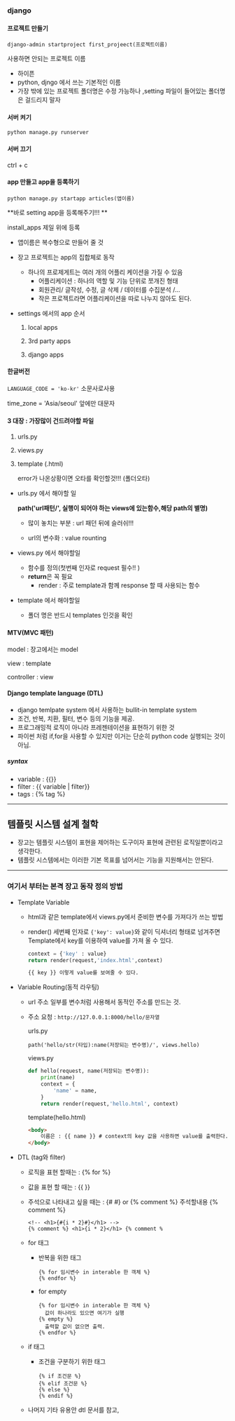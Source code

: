 ### django

#### 프로젝트 만들기

`django-admin startproject first_projeect(프로젝트이름)`

사용하면 안되는 프로젝트 이름 

* 하이픈 
* python, djngo 에서 쓰는 기본적인 이름
* 가장 밖에 있는 프로젝트 폴더명은 수정 가능하나 ,setting 파일이 들어있는 폴더명은 걸드리지 말자

#### 서버 켜기

`python manage.py runserver`

#### 서버 끄기

ctrl + c

#### app 만들고 app을 등록하기

`python manage.py startapp articles(앱이름)`

**바로 setting app을 등록해주기!!! **

install_apps 제일 위에 등록

* 앱이름은 복수형으로 만들어 줄 것

* 장고 프로젝트는 app의 집합체로 동작
  * 하나의 프로제게트는 여러 개의 어플리 케이션을 가질 수 있음
    * 어플리케이션 : 하나의 역할 및 기능 단위로 쪼개진 형태
    * 회원관리/ 글작성,  수정, 글 삭제 / 데이터를 수집분석 /...
    * 작은 프로젝트라면 어플리케이션을 따로 나누지 않아도 된다.

* settings 에서의 app 순서

  1. local apps

  2. 3rd party apps

  3. django apps



#### 한글버전 

`LANGUAGE_CODE = 'ko-kr'` 소문사로사용

time_zone = 'Asia/seoul' 앞에만 대문자



####  3 대장 : 가장많이 건드려야할 파일

1. urls.py

2. views.py

3. template (.html)

   error가 나온상황이면 오타를 확인할것!!! (폴더오타)

* urls.py  에서 해야할 일

  **path('url패턴/', 실행이 되어야 하는 views에 있는함수,해당 path의 별명)**

  * 많이 놓치는 부분 : url 패던 뒤에 슬러쉬!!!

  * url의 변수화 :  value rounting

* views.py 에서 해야할일
  * 함수를 정의(첫번째 인자로 request 필수!! )
  * **return**은 꼭 필요
    * render : 주로 template과 함께 response 할 때 사용되는 함수

* template 에서 해야할일
  
  * 폴더 명은 반드시 templates 인것을 확인

#### MTV(MVC 패턴)

model : 장고에서는 model

view : template

controller : view



#### Django template language (DTL)

* django temlpate system 에서 사용하는 bullit-in template system
* 조건, 반복, 치환, 필터, 변수 등의 기능을 제공.
* 프로그래밍적 로직이 아니라 프레젠테이션을 표현하기 위한 것
* 파이썬 처럼 if,for을 사용할 수 있지만 이거는 단순히 python code 실행되는 것이 아님.



##### syntax

* variable : {{}}
* filter : {{ variable | filter}}
* tags : {% tag %} 



----------------------



## 템플릿 시스템 설계 철학

* 장고는 템플릿 시스템이 표현을 제어하는 도구이자 표현에 관련된 로직일뿐이라고 생각한다.
* 템플릿 시스템에서는 이러한 기본 목표를 넘어서는 기능을 지원해서는 안된다.



______________________________



### 여기서 부터는 본격 장고 동작 정의 방법

* Template Variable

  * html과 같은 template에서 views.py에서 준비한 변수를 가져다가 쓰는 방법

  * render() 세번째 인자로 `{'key': value}`와 같이 딕셔너리 형태로 넘겨주면 Template에서 key를 이용하여 value를 가져 올 수 있다.

    ```python
    context = {'key' : value}
    return render(request,'index.html',context)
    ```

    ```python
    {{ key }} 이렇게 value를 보여줄 수 있다.
    ```

* Variable Routing(동적 라우팅)

  * url 주소 일부를 변수처럼 사용해서 동적인 주소를 만드는 것.

  * 주소 요청 : `http://127.0.0.1:8000/hello/문자열`

    urls.py

    ```
    path('hello/str(타입):name(저장되는 변수명)/', views.hello)
    ```

    views.py

    ````python
    def hello(request, name(저장되는 변수명)):
        print(name)
        context = {
            'name' = name,
        }
        return render(request,'hello.html', context)
    
    ````

    template(hello.html)

    ```html
    <body>
        이름은 : {{ name }} # context의 key 값을 사용하면 value를 출력한다.
    </body>
    ```

* DTL (tag와 filter)

  * 로직을 표현 할때는 : {% for %}

  * 값을 표현 할 때는 : {{ }}

  * 주석으로 나타내고 싶을 때는 : {# #} or {% comment %} 주석할내용 {% comment %} 

    ```
    <!-- <h1>{#{i * 2}#}</h1> -->
    {% comment %} <h1>{i * 2}</h1> {% comment %
    ```

  * for 태그 

    * 반복을 위한 태그

      ```
      {% for 임시변수 in interable 한 객체 %}
      {% endfor %}
      ```

    * for empty

      ```
      {% for 임시변수 in interable 한 객체 %}
      	값이 하나라도 있으면 여기가 실행
      {% empty %}
      	출력할 값이 없으면 출력.
      {% endfor %}
      ```

  * if 태그

    * 조건을 구분하기 위한 태그

      ```
      {% if 조건문 %}
      {% elif 조건문 %}
      {% else %}
      {% endif %}
      ```

  * 나머지 기타 유용안 dtl 문서를 참고,